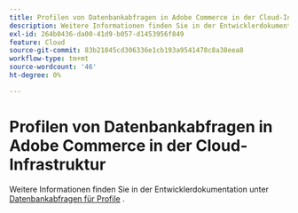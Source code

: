 ```yaml
---
title: Profilen von Datenbankabfragen in Adobe Commerce in der Cloud-Infrastruktur
description: Weitere Informationen finden Sie in der Entwicklerdokumentation unter [Profildatenbankabfragen](https://devdocs.magento.com/guides/v2.3/cloud/project/profile-database-queries.html).
exl-id: 264b0436-da00-41d9-b057-d1453956f849
feature: Cloud
source-git-commit: 83b21845cd306336e1cb193a9541478c8a38eea8
workflow-type: tm+mt
source-wordcount: '46'
ht-degree: 0%

---
```


# Profilen von Datenbankabfragen in Adobe Commerce in der Cloud-Infrastruktur

Weitere Informationen finden Sie in der Entwicklerdokumentation unter [Datenbankabfragen für Profile](https://devdocs.magento.com/guides/v2.3/cloud/project/profile-database-queries.html) .
